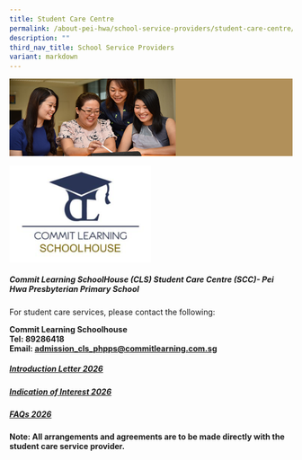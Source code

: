 ```yaml
---
title: Student Care Centre
permalink: /about-pei-hwa/school-service-providers/student-care-centre/
description: ""
third_nav_title: School Service Providers
variant: markdown
---
```

![](/images/Website%20Banners%20Subpage/948x260%20masterhead%20-%20About%20Pei%20Hwa4.jpg)

<img src="/images/commit%20learning%20logo.png" style="width:50%">
<p></p>


##### Commit Learning SchoolHouse (CLS) Student Care Centre (SCC)- Pei Hwa Presbyterian Primary School

For student care services, please contact the following:

**Commit Learning Schoolhouse  
Tel: 89286418  
Email: [admission\_cls\_phpps@commitlearning.com.sg](mailto:admission_cls_phpps@commitlearning.com.sg)**

##### [Introduction Letter 2026](/files/Application%20Forms/2026%20SCC/Commit_Learning_SchoolHouse__CLS__Student_Care_Centre__SCC_____Introduction_Letter___Pei_Hwa_Presbyterian_Primary_School_docx.pdf)

##### [Indication of Interest 2026](/files/Application%20Forms/2026%20SCC/Commit_Learning_SchoolHouse__CLS__Student_Care_Centre__SCC____2026_Indication_of_Interest___Pei_Hwa_Presbyterian_Primary_School_docx.pdf)

##### [FAQs 2026](/files/Application%20Forms/2026%20SCC/Commit_Learning_SchoolHouse__CLS__Student_Care_Centre__SCC____2026_FAQs___Pei_Hwa_Presbyterian_Primary_School_docx.pdf)

**Note: All arrangements and agreements are to be made directly with the student care service provider.**